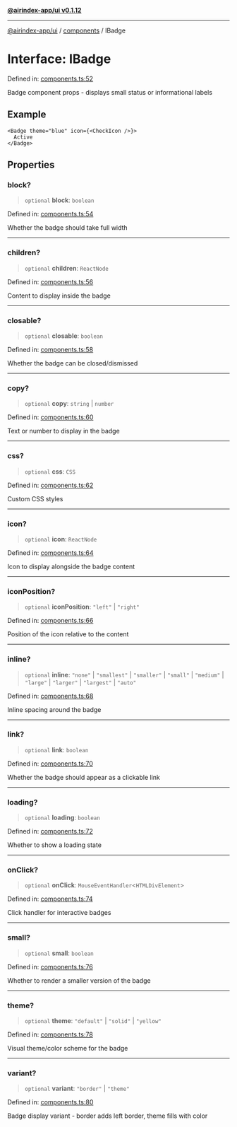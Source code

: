 [**@airindex-app/ui v0.1.12**](../../README.md)

***

[@airindex-app/ui](../../README.md) / [components](../README.md) / IBadge

# Interface: IBadge

Defined in: [components.ts:52](https://github.com/airindex-app/ui/blob/51b723e17db3d2d7342fc2d9bd4a36ea0ad71f2a/src/types/components.ts#L52)

Badge component props - displays small status or informational labels

## Example

```tsx
<Badge theme="blue" icon={<CheckIcon />}>
  Active
</Badge>
```

## Properties

### block?

> `optional` **block**: `boolean`

Defined in: [components.ts:54](https://github.com/airindex-app/ui/blob/51b723e17db3d2d7342fc2d9bd4a36ea0ad71f2a/src/types/components.ts#L54)

Whether the badge should take full width

***

### children?

> `optional` **children**: `ReactNode`

Defined in: [components.ts:56](https://github.com/airindex-app/ui/blob/51b723e17db3d2d7342fc2d9bd4a36ea0ad71f2a/src/types/components.ts#L56)

Content to display inside the badge

***

### closable?

> `optional` **closable**: `boolean`

Defined in: [components.ts:58](https://github.com/airindex-app/ui/blob/51b723e17db3d2d7342fc2d9bd4a36ea0ad71f2a/src/types/components.ts#L58)

Whether the badge can be closed/dismissed

***

### copy?

> `optional` **copy**: `string` \| `number`

Defined in: [components.ts:60](https://github.com/airindex-app/ui/blob/51b723e17db3d2d7342fc2d9bd4a36ea0ad71f2a/src/types/components.ts#L60)

Text or number to display in the badge

***

### css?

> `optional` **css**: `CSS`

Defined in: [components.ts:62](https://github.com/airindex-app/ui/blob/51b723e17db3d2d7342fc2d9bd4a36ea0ad71f2a/src/types/components.ts#L62)

Custom CSS styles

***

### icon?

> `optional` **icon**: `ReactNode`

Defined in: [components.ts:64](https://github.com/airindex-app/ui/blob/51b723e17db3d2d7342fc2d9bd4a36ea0ad71f2a/src/types/components.ts#L64)

Icon to display alongside the badge content

***

### iconPosition?

> `optional` **iconPosition**: `"left"` \| `"right"`

Defined in: [components.ts:66](https://github.com/airindex-app/ui/blob/51b723e17db3d2d7342fc2d9bd4a36ea0ad71f2a/src/types/components.ts#L66)

Position of the icon relative to the content

***

### inline?

> `optional` **inline**: `"none"` \| `"smallest"` \| `"smaller"` \| `"small"` \| `"medium"` \| `"large"` \| `"larger"` \| `"largest"` \| `"auto"`

Defined in: [components.ts:68](https://github.com/airindex-app/ui/blob/51b723e17db3d2d7342fc2d9bd4a36ea0ad71f2a/src/types/components.ts#L68)

Inline spacing around the badge

***

### link?

> `optional` **link**: `boolean`

Defined in: [components.ts:70](https://github.com/airindex-app/ui/blob/51b723e17db3d2d7342fc2d9bd4a36ea0ad71f2a/src/types/components.ts#L70)

Whether the badge should appear as a clickable link

***

### loading?

> `optional` **loading**: `boolean`

Defined in: [components.ts:72](https://github.com/airindex-app/ui/blob/51b723e17db3d2d7342fc2d9bd4a36ea0ad71f2a/src/types/components.ts#L72)

Whether to show a loading state

***

### onClick?

> `optional` **onClick**: `MouseEventHandler`\<`HTMLDivElement`\>

Defined in: [components.ts:74](https://github.com/airindex-app/ui/blob/51b723e17db3d2d7342fc2d9bd4a36ea0ad71f2a/src/types/components.ts#L74)

Click handler for interactive badges

***

### small?

> `optional` **small**: `boolean`

Defined in: [components.ts:76](https://github.com/airindex-app/ui/blob/51b723e17db3d2d7342fc2d9bd4a36ea0ad71f2a/src/types/components.ts#L76)

Whether to render a smaller version of the badge

***

### theme?

> `optional` **theme**: `"default"` \| `"solid"` \| `"yellow"`

Defined in: [components.ts:78](https://github.com/airindex-app/ui/blob/51b723e17db3d2d7342fc2d9bd4a36ea0ad71f2a/src/types/components.ts#L78)

Visual theme/color scheme for the badge

***

### variant?

> `optional` **variant**: `"border"` \| `"theme"`

Defined in: [components.ts:80](https://github.com/airindex-app/ui/blob/51b723e17db3d2d7342fc2d9bd4a36ea0ad71f2a/src/types/components.ts#L80)

Badge display variant - border adds left border, theme fills with color
